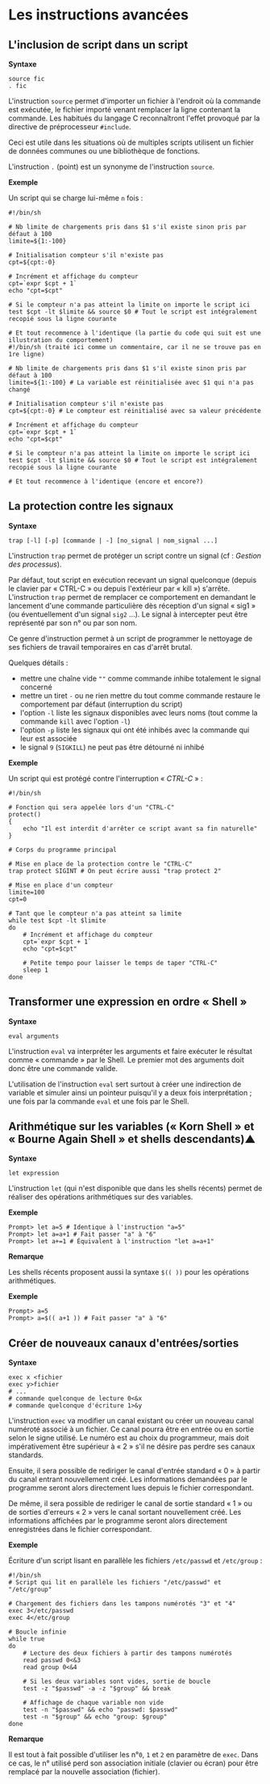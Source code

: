 # Les instructions avancées

## L'inclusion de script dans un script

__Syntaxe__

```shell
source fic 
. fic
```

L'instruction `source` permet d'importer un fichier à l'endroit où la commande est exécutée, le fichier importé venant remplacer la ligne contenant la commande. Les habitués du langage C reconnaîtront l'effet provoqué par la directive de préprocesseur `#include`.

Ceci est utile dans les situations où de multiples scripts utilisent un fichier de données communes ou une bibliothèque de fonctions.

L'instruction `.` (point) est un synonyme de l'instruction `source`.

__Exemple__

Un script qui se charge lui-même `n` fois :

```shell
#!/bin/sh 

# Nb limite de chargements pris dans $1 s'il existe sinon pris par défaut à 100 
limite=${1:-100} 

# Initialisation compteur s'il n'existe pas 
cpt=${cpt:-0} 

# Incrément et affichage du compteur 
cpt=`expr $cpt + 1` 
echo "cpt=$cpt" 

# Si le compteur n'a pas atteint la limite on importe le script ici 
test $cpt -lt $limite && source $0 # Tout le script est intégralement recopié sous la ligne courante 

# Et tout recommence à l'identique (la partie du code qui suit est une illustration du comportement) 
#!/bin/sh (traité ici comme un commentaire, car il ne se trouve pas en 1re ligne) 

# Nb limite de chargements pris dans $1 s'il existe sinon pris par défaut à 100 
limite=${1:-100} # La variable est réinitialisée avec $1 qui n'a pas changé 

# Initialisation compteur s'il n'existe pas 
cpt=${cpt:-0} # Le compteur est réinitialisé avec sa valeur précédente 

# Incrément et affichage du compteur 
cpt=`expr $cpt + 1` 
echo "cpt=$cpt" 

# Si le compteur n'a pas atteint la limite on importe le script ici 
test $cpt -lt $limite && source $0 # Tout le script est intégralement recopié sous la ligne courante 

# Et tout recommence à l'identique (encore et encore?)
```

## La protection contre les signaux

__Syntaxe__

```shell
trap [-l] [-p] [commande | -] [no_signal | nom_signal ...]
```

L'instruction `trap` permet de protéger un script contre un signal (cf : _Gestion des processus_).

Par défaut, tout script en exécution recevant un signal quelconque (depuis le clavier par « CTRL-C » ou depuis l'extérieur par « kill ») s'arrête. L'instruction `trap` permet de remplacer ce comportement en demandant le lancement d'une commande particulière dès réception d'un signal « sig1 » (ou éventuellement d'un signal `sig2` ...). Le signal à intercepter peut être représenté par son n° ou par son nom.

Ce genre d'instruction permet à un script de programmer le nettoyage de ses fichiers de travail temporaires en cas d'arrêt brutal.

Quelques détails :

* mettre une chaîne vide `""` comme commande inhibe totalement le signal concerné
* mettre un tiret `-` ou ne rien mettre du tout comme commande restaure le comportement par défaut (interruption du script)
* l'option `-l` liste les signaux disponibles avec leurs noms (tout comme la commande `kill` avec l'option `-l`)
* l'option `-p` liste les signaux qui ont été inhibés avec la commande qui leur est associée
* le signal `9` (`SIGKILL`) ne peut pas être détourné ni inhibé

__Exemple__

Un script qui est protégé contre l'interruption « _CTRL-C_ » :

```shell
#!/bin/sh 

# Fonction qui sera appelée lors d'un "CTRL-C" 
protect() 
{ 
    echo "Il est interdit d'arrêter ce script avant sa fin naturelle" 
} 

# Corps du programme principal 

# Mise en place de la protection contre le "CTRL-C" 
trap protect SIGINT # On peut écrire aussi "trap protect 2" 

# Mise en place d'un compteur 
limite=100 
cpt=0 

# Tant que le compteur n'a pas atteint sa limite 
while test $cpt -lt $limite 
do 
    # Incrément et affichage du compteur 
    cpt=`expr $cpt + 1` 
    echo "cpt=$cpt" 

    # Petite tempo pour laisser le temps de taper "CTRL-C" 
    sleep 1 
done
```

## Transformer une expression en ordre « Shell »

__Syntaxe__

```shell
eval arguments
```

L'instruction `eval` va interpréter les arguments et faire exécuter le résultat comme « commande » par le Shell. Le premier mot des arguments doit donc être une commande valide.

L'utilisation de l'instruction `eval` sert surtout à créer une indirection de variable et simuler ainsi un pointeur puisqu'il y a deux fois interprétation ; une fois par la commande `eval` et une fois par le Shell.

## Arithmétique sur les variables (« Korn Shell » et « Bourne Again Shell » et shells descendants)▲

__Syntaxe__

```shell
let expression
```

L'instruction `let` (qui n'est disponible que dans les shells récents) permet de réaliser des opérations arithmétiques sur des variables.

__Exemple__

```shell
Prompt> let a=5 # Identique à l'instruction "a=5" 
Prompt> let a=a+1 # Fait passer "a" à "6" 
Prompt> let a+=1 # Équivalent à l'instruction "let a=a+1"
```

__Remarque__

Les shells récents proposent aussi la syntaxe `$(( ))` pour les opérations arithmétiques.

__Exemple__

```shell
Prompt> a=5 
Prompt> a=$(( a+1 )) # Fait passer "a" à "6"
```

## Créer de nouveaux canaux d'entrées/sorties

__Syntaxe__

```shell
exec x <fichier 
exec y>fichier 
# ... 
# commande quelconque de lecture 0<&x 
# commande quelconque d'écriture 1>&y
```

L'instruction `exec` va modifier un canal existant ou créer un nouveau canal numéroté associé à un fichier. Ce canal pourra être en entrée ou en sortie selon le signe utilisé. Le numéro est au choix du programmeur, mais doit impérativement être supérieur à « 2 » s'il ne désire pas perdre ses canaux standards.

Ensuite, il sera possible de rediriger le canal d'entrée standard « 0 » à partir du canal entrant nouvellement créé. Les informations demandées par le programme seront alors directement lues depuis le fichier correspondant.

De même, il sera possible de rediriger le canal de sortie standard « 1 » ou de sorties d'erreurs « 2 » vers le canal sortant nouvellement créé. Les informations affichées par le programme seront alors directement enregistrées dans le fichier correspondant.

__Exemple__

Écriture d'un script lisant en parallèle les fichiers `/etc/passwd` et `/etc/group` :

```shell
#!/bin/sh 
# Script qui lit en parallèle les fichiers "/etc/passwd" et "/etc/group" 

# Chargement des fichiers dans les tampons numérotés "3" et "4" 
exec 3</etc/passwd 
exec 4</etc/group 

# Boucle infinie 
while true 
do 
    # Lecture des deux fichiers à partir des tampons numérotés 
    read passwd 0<&3 
    read group 0<&4 

    # Si les deux variables sont vides, sortie de boucle 
    test -z "$passwd" -a -z "$group" && break 

    # Affichage de chaque variable non vide 
    test -n "$passwd" && echo "passwd: $passwd" 
    test -n "$group" && echo "group: $group" 
done
```

__Remarque__

Il est tout à fait possible d'utiliser les n°`0`, `1` et `2` en paramètre de `exec`. Dans ce cas, le n° utilisé perd son association initiale (clavier ou écran) pour être remplacé par la nouvelle association (fichier).
